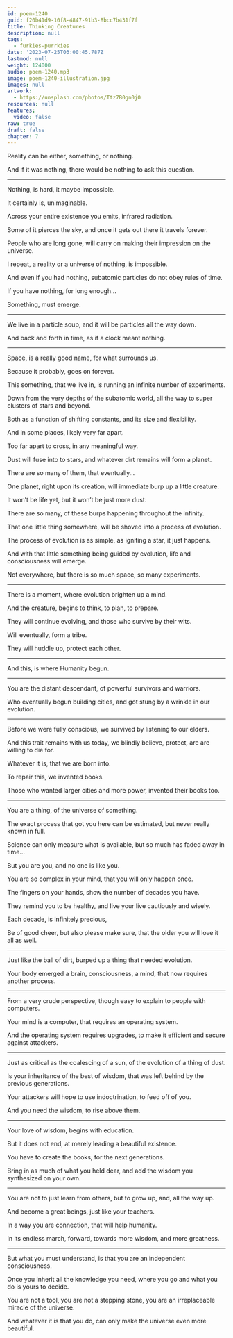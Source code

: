 ```yaml
---
id: poem-1240
guid: f20b41d9-10f8-4847-91b3-8bcc7b431f7f
title: Thinking Creatures
description: null
tags:
  - furkies-purrkies
date: '2023-07-25T03:00:45.787Z'
lastmod: null
weight: 124000
audio: poem-1240.mp3
image: poem-1240-illustration.jpg
images: null
artwork:
  - https://unsplash.com/photos/Ttz7B0gn0j0
resources: null
features:
  video: false
raw: true
draft: false
chapter: 7
---
```


Reality can be either,
something, or nothing.

And if it was nothing,
there would be nothing to ask this question.

---

Nothing, is hard,
it maybe impossible.

It certainly is,
unimaginable.

Across your entire existence you emits,
infrared radiation.

Some of it pierces the sky,
and once it gets out there it travels forever.

People who are long gone,
will carry on making their impression on the universe.

I repeat, a reality or a universe of nothing,
is impossible.

And even if you had nothing,
subatomic particles do not obey rules of time.

If you have nothing,
for long enough…

Something,
must emerge.

---

We live in a particle soup,
and it will be particles all the way down.

And back and forth in time,
as if a clock meant nothing.

---

Space, is a really good name,
for what surrounds us.

Because it probably,
goes on forever.

This something, that we live in,
is running an infinite number of experiments.

Down from the very depths of the subatomic world,
all the way to super clusters of stars and beyond.

Both as a function of shifting constants,
and its size and flexibility.

And in some places,
likely very far apart.

Too far apart to cross,
in any meaningful way.

Dust will fuse into to stars,
and whatever dirt remains will form a planet.

There are so many of them,
that eventually…

One planet, right upon its creation,
will immediate burp up a little creature.

It won’t be life yet,
but it won’t be just more dust.

There are so many,
of these burps happening throughout the infinity.

That one little thing somewhere,
will be shoved into a process of evolution.

The process of evolution is as simple,
as igniting a star, it just happens.

And with that little something being guided by evolution,
life and consciousness will emerge.

Not everywhere, but there is so much space,
so many experiments.

---

There is a moment,
where evolution brighten up a mind.

And the creature,
begins to think, to plan, to prepare.

They will continue evolving,
and those who survive by their wits.

Will eventually,
form a tribe.

They will huddle up,
protect each other.

---

And this,
is where Humanity begun.

---

You are the distant descendant,
of powerful survivors and warriors.

Who eventually begun building cities,
and got stung by a wrinkle in our evolution.

---

Before we were fully conscious,
we survived by listening to our elders.

And this trait remains with us today,
we blindly believe, protect, are are willing to die for.

Whatever it is,
that we are born into.

To repair this,
we invented books.

Those who wanted larger cities and more power,
invented their books too.

---

You are a thing,
of the universe of something.

The exact process that got you here
can be estimated, but never really known in full.

Science can only measure what is available,
but so much has faded away in time…

But you are you,
and no one is like you.

You are so complex in your mind,
that you will only happen once.

The fingers on your hands,
show the number of decades you have.

They remind you to be healthy,
and live your live cautiously and wisely.

Each decade,
is infinitely precious,

Be of good cheer, but also please make sure,
that the older you will love it all as well.

---

Just like the ball of dirt,
burped up a thing that needed evolution.

Your body emerged a brain, consciousness,
a mind, that now requires another process.

---

From a very crude perspective,
though easy to explain to people with computers.

Your mind is a computer,
that requires an operating system.

And the operating system requires upgrades,
to make it efficient and secure against attackers.

---

Just as critical as the coalescing of a sun,
of the evolution of a thing of dust.

Is your inheritance of the best of wisdom,
that was left behind by the previous generations.

Your attackers will hope to use indoctrination,
to feed off of you.

And you need the wisdom,
to rise above them.

---

Your love of wisdom,
begins with education.

But it does not end,
at merely leading a beautiful existence.

You have to create the books,
for the next generations.

Bring in as much of what you held dear,
and add the wisdom you synthesized on your own.

---

You are not to just learn from others,
but to grow up, and, all the way up.

And become a great beings,
just like your teachers.

In a way you are connection,
that will help humanity.

In its endless march, forward,
towards more wisdom, and more greatness.

---

But what you must understand,
is that you are an independent consciousness.

Once you inherit all the knowledge you need,
where you go and what you do is yours to decide.

You are not a tool, you are not a stepping stone,
you are an irreplaceable miracle of the universe.

And whatever it is that you do,
can only make the universe even more beautiful.
